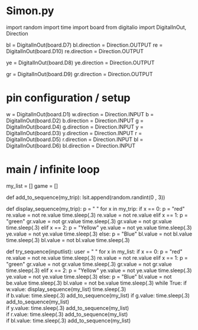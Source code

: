 # Simon.py
import random
import time
import board
from digitalio import DigitalInOut, Direction

bl = DigitalInOut(board.D7)
bl.direction = Direction.OUTPUT
re = DigitalInOut(board.D10)
re.direction = Direction.OUTPUT

ye = DigitalInOut(board.D8)
ye.direction = Direction.OUTPUT

gr = DigitalInOut(board.D9)
gr.direction = Direction.OUTPUT
# pin configuration / setup



w = DigitalInOut(board.D1)
w.direction = Direction.INPUT
b = DigitalInOut(board.D2)
b.direction = Direction.INPUT
g = DigitalInOut(board.D4)
g.direction = Direction.INPUT
y = DigitalInOut(board.D3)
y.direction = Direction.INPUT
r = DigitalInOut(board.D5)
r.direction = Direction.INPUT
bl = DigitalInOut(board.D6)
bl.direction = Direction.INPUT


# main / infinite loop

my_list = []
game = []


def add_to_sequence(my_trip):
    lsit.append(random.randint(0 , 3))

def display_sequence(my_trip):
    p = " "
    for x in my_trip:
        if x == 0:
            p = "red"
            re.value = not re.value
            time.sleep(.3)
            re.value = not re.value
        elif x == 1:
            p = "green"
            gr.value = not gr.value
            time.sleep(.3)
            gr.value = not gr.value
            time.sleep(.3)
        elif x == 2:
            p = "Yellow"
            ye.value = not ye.value
            time.sleep(.3)
            ye.value = not ye.value
            time.sleep(.3)
        else:
            p = "Blue"
            bl.value = not bl.value
            time.sleep(.3)
            bl.value = not bl.value
            time.sleep(.3)
           
def try_sequence(inputlist):
    user = " "
    for x in my_list:
        if x == 0:
            p = "red"
            re.value = not re.value
            time.sleep(.3)
            re.value = not re.value
        elif x == 1:
            p = "green"
            gr.value = not gr.value
            time.sleep(.3)
            gr.value = not gr.value
            time.sleep(.3)
        elif x == 2:
            p = "Yellow"
            ye.value = not ye.value
            time.sleep(.3)
            ye.value = not ye.value
            time.sleep(.3)
        else:
            p = "Blue"
            bl.value = not be.value
            time.sleep(.3)
            bl.value = not be.value
            time.sleep(.3)
while True:
    if w.value:
        display_sequence(my_list)
        time.sleep(.3)      
    if b.value:
        time.sleep(.3)
        add_to_sequence(my_list)
    if g.value:
        time.sleep(.3)
        add_to_sequence(my_list)        
    if y.value:
        time.sleep(.3)
        add_to_sequence(my_list)        
    if r.value:
        time.sleep(.3)
        add_to_sequence(my_list)        
    if bl.value:
         time.sleep(.3)
         add_to_sequence(my_list)        

